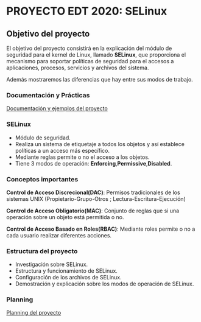 # PROYECTO EDT 2020: SELinux

## Objetivo del proyecto

El objetivo del proyecto consistirá en la explicación del módulo de seguridad para el kernel de Linux, llamado **SELinux**, que proporciona el mecanismo para soportar políticas de seguridad para el accesos a aplicaciones, procesos, servicios y archivos del sistema. 

Además mostraremos las diferencias que hay entre sus modos de trabajo.

### Documentación y Prácticas

[Documentación y ejemplos del proyecto](./documentation/README.md)

### SELinux

+ Módulo de seguridad.
+ Realiza un sistema de etiquetaje a todos los objetos y así establece políticas a un acceso más específico.
+ Mediante reglas permite o no el acceso a los objetos.
+ Tiene 3 modos de operación: **Enforcing**,**Permissive**,**Disabled**.

### Conceptos importantes

**Control de Acceso Discrecional(DAC)**: Permisos tradicionales de los sistemas UNIX (Propietario-Grupo-Otros ; Lectura-Escritura-Ejecución)

**Control de Acceso Obligatorio(MAC)**: Conjunto de reglas que si una operación sobre un objeto está permitida o no.

**Control de Acceso Basado en Roles(RBAC)**: Mediante roles permite o no a cada usuario realizar diferentes acciones.

### Estructura del proyecto

+ Investigación sobre SELinux.
+ Estructura y funcionamiento de SELinux.
+ Configuración de los archivos de SELinux.
+ Demostración y explicación sobre los modos de operación de SELinux.

### Planning

[Planning del proyecto](./planificacion/horarios.md)








